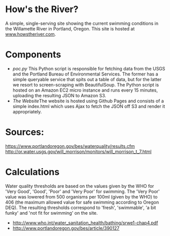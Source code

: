 # How's the River?
A simple, single-serving site showing the current swimming conditions in the Willamette River in Portland, Oregon. This site is hosted at www.howstheriver.com.

# Components
- *poc.py* This Python script is responsible for fetching data from the USGS and the Portland Bureau of Environmental Services. The former has a simple queryable service that spits out a table of data, but for the latter we resort to screen-scraping with BeautifulSoup. The Python script is hosted on an Amazon EC2 micro instance and runs every 15 minutes, uploading the resulting JSON to Amazon S3.
- *The Website*The website is hosted using Github Pages and consists of a simple index.html which uses Ajax to fetch the JSON off S3 and render it appropriately.

# Sources:
https://www.portlandoregon.gov/bes/waterquality/results.cfm
http://or.water.usgs.gov/will_morrison/monitors/will_morrison_t_7.html

# Calculations
Water quality thresholds are based on the values given by the WHO for 'Very Good', 'Good', 'Poor' and 'Very Poor' for swimming. The 'Very Poor' value was lowered from 500 organisms per 100ml (given by the WHO) to 406 (the maximum allowed value for safe swimming according to Oregon DEQ). The resulting thresholds correspond to 'fresh', 'swimmable', 'a bit funky' and 'not fit for swimming' on the site.
- http://www.who.int/water_sanitation_health/bathing/srwe1-chap4.pdf
- http://www.portlandoregon.gov/bes/article/390127
